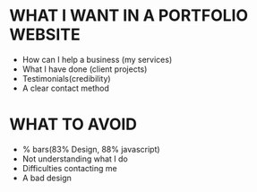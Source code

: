 # WHAT I WANT IN A PORTFOLIO WEBSITE

- How can I help a business (my services)
- What I have done (client projects)
- Testimonials(credibility)
- A clear contact method

# WHAT TO AVOID
- % bars(83% Design, 88% javascript)
- Not understanding what I do
- Difficulties contacting me
- A bad design